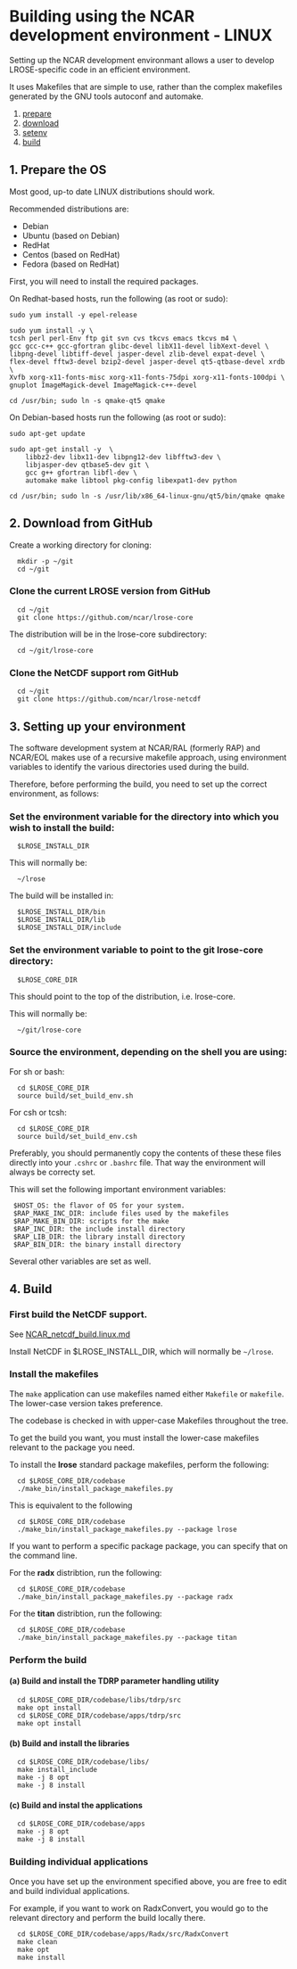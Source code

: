 # Building using the NCAR development environment - LINUX

Setting up the NCAR development environmant allows a user to
develop LROSE-specific code in an efficient environment.

It uses Makefiles that are simple to use, rather than the complex makefiles generated
by the GNU tools autoconf and automake.

1. [prepare](#prepare)
2. [download](#download)
3. [setenv](#setenv)
4. [build](#build)

<a name="prepare"/>

## 1. Prepare the OS

Most good, up-to date LINUX distributions should work.

Recommended distributions are:

  * Debian
  * Ubuntu (based on Debian)
  * RedHat
  * Centos (based on RedHat)
  * Fedora (based on RedHat)

First, you will need to install the required packages.

On Redhat-based hosts, run the following (as root or sudo):

```
sudo yum install -y epel-release

sudo yum install -y \
tcsh perl perl-Env ftp git svn cvs tkcvs emacs tkcvs m4 \
gcc gcc-c++ gcc-gfortran glibc-devel libX11-devel libXext-devel \
libpng-devel libtiff-devel jasper-devel zlib-devel expat-devel \
flex-devel fftw3-devel bzip2-devel jasper-devel qt5-qtbase-devel xrdb \
Xvfb xorg-x11-fonts-misc xorg-x11-fonts-75dpi xorg-x11-fonts-100dpi \
gnuplot ImageMagick-devel ImageMagick-c++-devel

cd /usr/bin; sudo ln -s qmake-qt5 qmake

```

On Debian-based hosts run the following (as root or sudo):

```
sudo apt-get update 

sudo apt-get install -y  \
    libbz2-dev libx11-dev libpng12-dev libfftw3-dev \
    libjasper-dev qtbase5-dev git \
    gcc g++ gfortran libfl-dev \
    automake make libtool pkg-config libexpat1-dev python

cd /usr/bin; sudo ln -s /usr/lib/x86_64-linux-gnu/qt5/bin/qmake qmake

```

<a name="download"/>

## 2. Download from GitHub

Create a working directory for cloning:

```
  mkdir -p ~/git
  cd ~/git
```

### Clone the current LROSE version from GitHub

```
  cd ~/git
  git clone https://github.com/ncar/lrose-core 
```

The distribution will be in the lrose-core subdirectory:

```
  cd ~/git/lrose-core
```

### Clone the NetCDF support rom GitHub

```
  cd ~/git
  git clone https://github.com/ncar/lrose-netcdf
```

<a name="setenv"/>

## 3. Setting up your environment

The software development system at NCAR/RAL (formerly RAP) and NCAR/EOL makes use of a recursive makefile approach, using environment variables to identify the various directories used during the build.

Therefore, before performing the build, you need to set up the correct environment, as follows:

### Set the environment variable for the directory into which you wish to install the build:

```
  $LROSE_INSTALL_DIR
```

This will normally be:

```
  ~/lrose
```

The build will be installed in:

```
  $LROSE_INSTALL_DIR/bin
  $LROSE_INSTALL_DIR/lib
  $LROSE_INSTALL_DIR/include
```

### Set the environment variable to point to the git lrose-core directory:

```
  $LROSE_CORE_DIR
```

This should point to the top of the distribution, i.e. lrose-core.

This will normally be:

```
  ~/git/lrose-core
```

### Source the environment, depending on the shell you are using:

For sh or bash:
```
  cd $LROSE_CORE_DIR
  source build/set_build_env.sh
```  

For csh or tcsh:
```
  cd $LROSE_CORE_DIR
  source build/set_build_env.csh
```

Preferably, you should permanently copy the contents of these these files
directly into your `.cshrc` or `.bashrc` file.
That way the environment will always be correcty set.

This will set the following important environment variables:

```
 $HOST_OS: the flavor of OS for your system.
 $RAP_MAKE_INC_DIR: include files used by the makefiles
 $RAP_MAKE_BIN_DIR: scripts for the make
 $RAP_INC_DIR: the include install directory
 $RAP_LIB_DIR: the library install directory
 $RAP_BIN_DIR: the binary install directory
```

Several other variables are set as well.

<a name="build"/>

## 4. Build

### First build the NetCDF support.

See [NCAR_netcdf_build.linux.md](./NCAR_netcdf_build.linux.md)

Install NetCDF in $LROSE_INSTALL_DIR, which will normally be `~/lrose`.

### Install the makefiles

The `make` application can use makefiles named either `Makefile` or `makefile`.
The lower-case version takes preference.

The codebase is checked in with upper-case Makefiles throughout the tree.

To get the build you want, you must install the lower-case makefiles relevant to the package you need.

To install the **lrose** standard package makefiles, perform the following:

```
  cd $LROSE_CORE_DIR/codebase
  ./make_bin/install_package_makefiles.py
```
This is equivalent to the following

```
  cd $LROSE_CORE_DIR/codebase
  ./make_bin/install_package_makefiles.py --package lrose
```

If you want to perform a specific package package, you can specify that on the command line.

For the **radx** distribtion, run the following:

```
  cd $LROSE_CORE_DIR/codebase
  ./make_bin/install_package_makefiles.py --package radx
```

For the **titan** distribtion, run the following:

```
  cd $LROSE_CORE_DIR/codebase
  ./make_bin/install_package_makefiles.py --package titan
```

### Perform the build

#### (a) Build and install the TDRP parameter handling utility

```
  cd $LROSE_CORE_DIR/codebase/libs/tdrp/src
  make opt install
  cd $LROSE_CORE_DIR/codebase/apps/tdrp/src
  make opt install
```

#### (b) Build and install the libraries

```
  cd $LROSE_CORE_DIR/codebase/libs/
  make install_include
  make -j 8 opt
  make -j 8 install
```

#### (c) Build and instal the applications

```
  cd $LROSE_CORE_DIR/codebase/apps
  make -j 8 opt
  make -j 8 install
```

### Building individual applications

Once you have set up the environment specified above, you are free
to edit and build individual applications.

For example, if you want to work on RadxConvert, you would go
to the relevant directory and perform the build locally there.

```
  cd $LROSE_CORE_DIR/codebase/apps/Radx/src/RadxConvert
  make clean
  make opt
  make install
```


